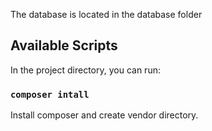 The database is located in the database folder

## Available Scripts

In the project directory, you can run:

### `composer intall`

Install composer and create vendor directory.


